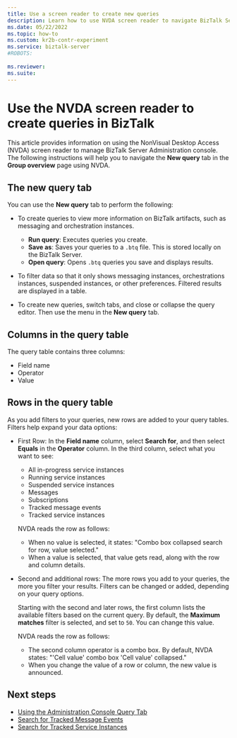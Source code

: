 ```yaml
---
title: Use a screen reader to create new queries
description: Learn how to use NVDA screen reader to navigate BizTalk Server Administration console. Create new queries and add filters to results. 
ms.date: 05/22/2022
ms.topic: how-to
ms.custom: kr2b-contr-experiment
ms.service: biztalk-server
#ROBOTS:
   
ms.reviewer:
ms.suite:
---
```

    
# Use the NVDA screen reader to create queries in BizTalk

This article provides information on using the NonVisual Desktop Access (NVDA) screen reader to manage BizTalk Server Administration console. The following instructions will help you to navigate the **New query** tab in the **Group overview** page using NVDA.

## The new query tab

You can use the **New query** tab to perform the following:

- To create queries to view more information on BizTalk artifacts, such as messaging and orchestration instances.


  - **Run query**: Executes queries you create.
  - **Save as**: Saves your queries to a `.btq` file. This is stored locally on the BizTalk Server.
  - **Open query**: Opens `.btq` queries you save and displays results.

- To filter data so that it only shows messaging instances, orchestrations instances, suspended instances, or other preferences. Filtered results are displayed in a table.

- To create new queries, switch tabs, and close or collapse the query editor. Then use the menu in the **New query** tab.

## Columns in the query table

The query table contains three columns:

- Field name
- Operator
- Value

## Rows in the query table

As you add filters to your queries, new rows are added to your query tables. Filters help expand your data options:

- First Row: In the **Field name** column, select **Search for**, and then select **Equals** in the **Operator** column. In the third column, select what you want to see:
  - All in-progress service instances
  - Running service instances
  - Suspended service instances
  - Messages
  - Subscriptions
  - Tracked message events
  - Tracked service instances

  NVDA reads the row as follows:
  
  - When no value is selected, it states: "Combo box collapsed search for row, value selected."
  - When a value is selected, that value gets read, along with the row and column details.

- Second and additional rows: The more rows you add to your queries, the more you filter your results. Filters can be changed or added, depending on your query options.

  Starting with the second and later rows, the first column lists the available filters based on the current query. By default, the **Maximum matches** filter is selected, and set to `50`. You can change this value.

  NVDA reads the row as follows:

  - The second column operator is a combo box. By default, NVDA states: "'Cell value' combo box 'Cell value' collapsed."
  - When you change the value of a row or column, the new value is announced.

## Next steps

- [Using the Administration Console Query Tab](using-the-administration-console-query-tab.md)
- [Search for Tracked Message Events](how-to-search-for-tracked-message-events.md)
- [Search for Tracked Service Instances](how-to-search-for-tracked-service-instances.md)
